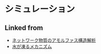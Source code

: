 ---
---
# シミュレーション

## Linked from

* [ネットワーク物質のアモルファス構造解析](ネットワーク物質のアモルファス構造解析.md)
* [水が凍るメカニズム](水が凍るメカニズム.md)
